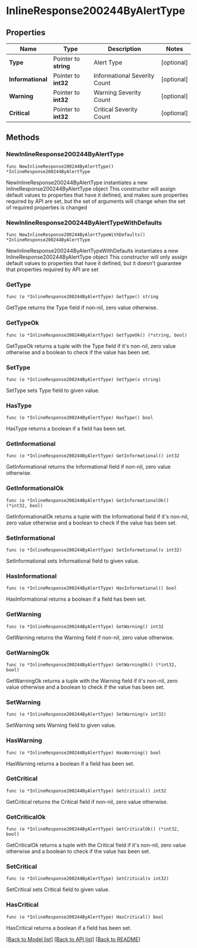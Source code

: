 # InlineResponse200244ByAlertType

## Properties

Name | Type | Description | Notes
------------ | ------------- | ------------- | -------------
**Type** | Pointer to **string** | Alert Type | [optional] 
**Informational** | Pointer to **int32** | Informational Severity Count | [optional] 
**Warning** | Pointer to **int32** | Warning Severity Count | [optional] 
**Critical** | Pointer to **int32** | Critical Severity Count | [optional] 

## Methods

### NewInlineResponse200244ByAlertType

`func NewInlineResponse200244ByAlertType() *InlineResponse200244ByAlertType`

NewInlineResponse200244ByAlertType instantiates a new InlineResponse200244ByAlertType object
This constructor will assign default values to properties that have it defined,
and makes sure properties required by API are set, but the set of arguments
will change when the set of required properties is changed

### NewInlineResponse200244ByAlertTypeWithDefaults

`func NewInlineResponse200244ByAlertTypeWithDefaults() *InlineResponse200244ByAlertType`

NewInlineResponse200244ByAlertTypeWithDefaults instantiates a new InlineResponse200244ByAlertType object
This constructor will only assign default values to properties that have it defined,
but it doesn't guarantee that properties required by API are set

### GetType

`func (o *InlineResponse200244ByAlertType) GetType() string`

GetType returns the Type field if non-nil, zero value otherwise.

### GetTypeOk

`func (o *InlineResponse200244ByAlertType) GetTypeOk() (*string, bool)`

GetTypeOk returns a tuple with the Type field if it's non-nil, zero value otherwise
and a boolean to check if the value has been set.

### SetType

`func (o *InlineResponse200244ByAlertType) SetType(v string)`

SetType sets Type field to given value.

### HasType

`func (o *InlineResponse200244ByAlertType) HasType() bool`

HasType returns a boolean if a field has been set.

### GetInformational

`func (o *InlineResponse200244ByAlertType) GetInformational() int32`

GetInformational returns the Informational field if non-nil, zero value otherwise.

### GetInformationalOk

`func (o *InlineResponse200244ByAlertType) GetInformationalOk() (*int32, bool)`

GetInformationalOk returns a tuple with the Informational field if it's non-nil, zero value otherwise
and a boolean to check if the value has been set.

### SetInformational

`func (o *InlineResponse200244ByAlertType) SetInformational(v int32)`

SetInformational sets Informational field to given value.

### HasInformational

`func (o *InlineResponse200244ByAlertType) HasInformational() bool`

HasInformational returns a boolean if a field has been set.

### GetWarning

`func (o *InlineResponse200244ByAlertType) GetWarning() int32`

GetWarning returns the Warning field if non-nil, zero value otherwise.

### GetWarningOk

`func (o *InlineResponse200244ByAlertType) GetWarningOk() (*int32, bool)`

GetWarningOk returns a tuple with the Warning field if it's non-nil, zero value otherwise
and a boolean to check if the value has been set.

### SetWarning

`func (o *InlineResponse200244ByAlertType) SetWarning(v int32)`

SetWarning sets Warning field to given value.

### HasWarning

`func (o *InlineResponse200244ByAlertType) HasWarning() bool`

HasWarning returns a boolean if a field has been set.

### GetCritical

`func (o *InlineResponse200244ByAlertType) GetCritical() int32`

GetCritical returns the Critical field if non-nil, zero value otherwise.

### GetCriticalOk

`func (o *InlineResponse200244ByAlertType) GetCriticalOk() (*int32, bool)`

GetCriticalOk returns a tuple with the Critical field if it's non-nil, zero value otherwise
and a boolean to check if the value has been set.

### SetCritical

`func (o *InlineResponse200244ByAlertType) SetCritical(v int32)`

SetCritical sets Critical field to given value.

### HasCritical

`func (o *InlineResponse200244ByAlertType) HasCritical() bool`

HasCritical returns a boolean if a field has been set.


[[Back to Model list]](../README.md#documentation-for-models) [[Back to API list]](../README.md#documentation-for-api-endpoints) [[Back to README]](../README.md)


